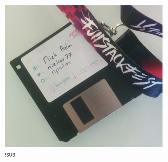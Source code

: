 ![me](images/disk.jpg)

!SUB
<!-- .slide: data-background="images/past.jpg" data-transition="slide" data-background-transition="fade" -->

